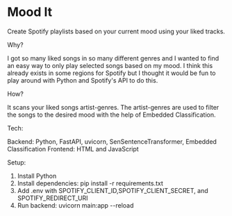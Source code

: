 # Mood It

Create Spotify playlists based on your current mood using your liked tracks.

Why?

I got so many liked songs in so many different genres and I wanted to find an easy way to only play selected songs based on my mood.
I think this already exists in some regions for Spotify but I thought it would be fun to play around with Python and Spotify's API to do this.

How?

It scans your liked songs artist-genres. The artist-genres are used to filter the songs to the desired mood with the help of Embedded Classification.

Tech:

Backend: 
Python, FastAPI, uvicorn, SenSentenceTransformer, Embedded Classification
Frontend: 
HTML and JavaScript

Setup:
1. Install Python
2. Install dependencies: pip install -r requirements.txt
3. Add .env with SPOTIFY_CLIENT_ID,SPOTIFY_CLIENT_SECRET, and SPOTIFY_REDIRECT_URI
4. Run backend: uvicorn main:app --reload
